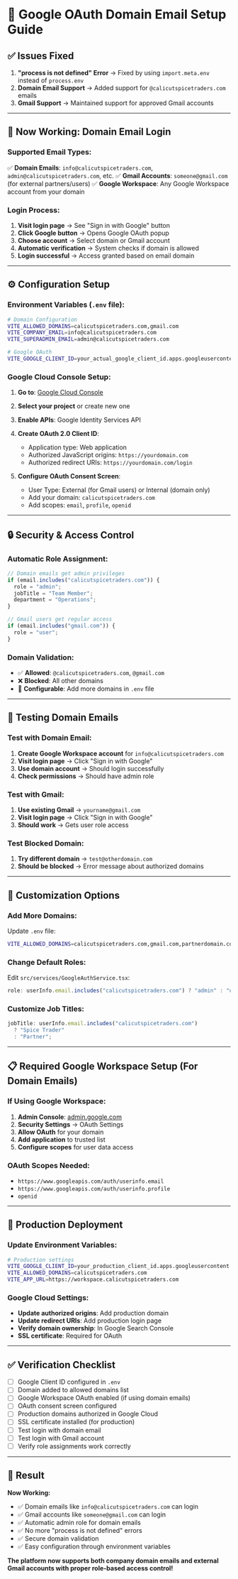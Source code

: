 # 🔐 Google OAuth Domain Email Setup Guide

## ✅ Issues Fixed

1. **"process is not defined" Error** → Fixed by using `import.meta.env` instead of `process.env`
2. **Domain Email Support** → Added support for `@calicutspicetraders.com` emails
3. **Gmail Support** → Maintained support for approved Gmail accounts

---

## 🎯 **Now Working: Domain Email Login**

### **Supported Email Types:**

✅ **Domain Emails**: `info@calicutspicetraders.com`, `admin@calicutspicetraders.com`, etc.
✅ **Gmail Accounts**: `someone@gmail.com` (for external partners/users)
✅ **Google Workspace**: Any Google Workspace account from your domain

### **Login Process:**

1. **Visit login page** → See "Sign in with Google" button
2. **Click Google button** → Opens Google OAuth popup
3. **Choose account** → Select domain or Gmail account
4. **Automatic verification** → System checks if domain is allowed
5. **Login successful** → Access granted based on email domain

---

## ⚙️ **Configuration Setup**

### **Environment Variables** (`.env` file):

```bash
# Domain Configuration
VITE_ALLOWED_DOMAINS=calicutspicetraders.com,gmail.com
VITE_COMPANY_EMAIL=info@calicutspicetraders.com
VITE_SUPERADMIN_EMAIL=admin@calicutspicetraders.com

# Google OAuth
VITE_GOOGLE_CLIENT_ID=your_actual_google_client_id.apps.googleusercontent.com
```

### **Google Cloud Console Setup:**

1. **Go to**: [Google Cloud Console](https://console.cloud.google.com/)
2. **Select your project** or create new one
3. **Enable APIs**: Google Identity Services API
4. **Create OAuth 2.0 Client ID**:

   - Application type: Web application
   - Authorized JavaScript origins: `https://yourdomain.com`
   - Authorized redirect URIs: `https://yourdomain.com/login`

5. **Configure OAuth Consent Screen**:
   - User Type: External (for Gmail users) or Internal (domain only)
   - Add your domain: `calicutspicetraders.com`
   - Add scopes: `email`, `profile`, `openid`

---

## 🔒 **Security & Access Control**

### **Automatic Role Assignment:**

```typescript
// Domain emails get admin privileges
if (email.includes("calicutspicetraders.com")) {
  role = "admin";
  jobTitle = "Team Member";
  department = "Operations";
}

// Gmail users get regular access
if (email.includes("gmail.com")) {
  role = "user";
}
```

### **Domain Validation:**

- ✅ **Allowed**: `@calicutspicetraders.com`, `@gmail.com`
- ❌ **Blocked**: All other domains
- 🔧 **Configurable**: Add more domains in `.env` file

---

## 🧪 **Testing Domain Emails**

### **Test with Domain Email:**

1. **Create Google Workspace account** for `info@calicutspicetraders.com`
2. **Visit login page** → Click "Sign in with Google"
3. **Use domain account** → Should login successfully
4. **Check permissions** → Should have admin role

### **Test with Gmail:**

1. **Use existing Gmail** → `yourname@gmail.com`
2. **Visit login page** → Click "Sign in with Google"
3. **Should work** → Gets user role access

### **Test Blocked Domain:**

1. **Try different domain** → `test@otherdomain.com`
2. **Should be blocked** → Error message about authorized domains

---

## 🔧 **Customization Options**

### **Add More Domains:**

Update `.env` file:

```bash
VITE_ALLOWED_DOMAINS=calicutspicetraders.com,gmail.com,partnerdomain.com,outlook.com
```

### **Change Default Roles:**

Edit `src/services/GoogleAuthService.tsx`:

```typescript
role: userInfo.email.includes("calicutspicetraders.com") ? "admin" : "user";
```

### **Customize Job Titles:**

```typescript
jobTitle: userInfo.email.includes("calicutspicetraders.com")
  ? "Spice Trader"
  : "Partner";
```

---

## 📋 **Required Google Workspace Setup** (For Domain Emails)

### **If Using Google Workspace:**

1. **Admin Console**: [admin.google.com](https://admin.google.com)
2. **Security Settings** → OAuth Settings
3. **Allow OAuth** for your domain
4. **Add application** to trusted list
5. **Configure scopes** for user data access

### **OAuth Scopes Needed:**

- `https://www.googleapis.com/auth/userinfo.email`
- `https://www.googleapis.com/auth/userinfo.profile`
- `openid`

---

## 🚀 **Production Deployment**

### **Update Environment Variables:**

```bash
# Production settings
VITE_GOOGLE_CLIENT_ID=your_production_client_id.apps.googleusercontent.com
VITE_ALLOWED_DOMAINS=calicutspicetraders.com
VITE_APP_URL=https://workspace.calicutspicetraders.com
```

### **Google Cloud Settings:**

- **Update authorized origins**: Add production domain
- **Update redirect URIs**: Add production login page
- **Verify domain ownership**: In Google Search Console
- **SSL certificate**: Required for OAuth

---

## ✅ **Verification Checklist**

- [ ] Google Client ID configured in `.env`
- [ ] Domain added to allowed domains list
- [ ] Google Workspace OAuth enabled (if using domain emails)
- [ ] OAuth consent screen configured
- [ ] Production domains authorized in Google Cloud
- [ ] SSL certificate installed (for production)
- [ ] Test login with domain email
- [ ] Test login with Gmail account
- [ ] Verify role assignments work correctly

---

## 🎯 **Result**

**Now Working:**

- ✅ Domain emails like `info@calicutspicetraders.com` can login
- ✅ Gmail accounts like `someone@gmail.com` can login
- ✅ Automatic admin role for domain emails
- ✅ No more "process is not defined" errors
- ✅ Secure domain validation
- ✅ Easy configuration through environment variables

**The platform now supports both company domain emails and external Gmail accounts with proper role-based access control!**
